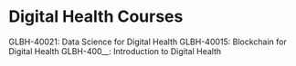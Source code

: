 # Digital Health Courses

GLBH-40021: Data Science for Digital Health
GLBH-40015: Blockchain for Digital Health
GLBH-400__: Introduction to Digital Health
